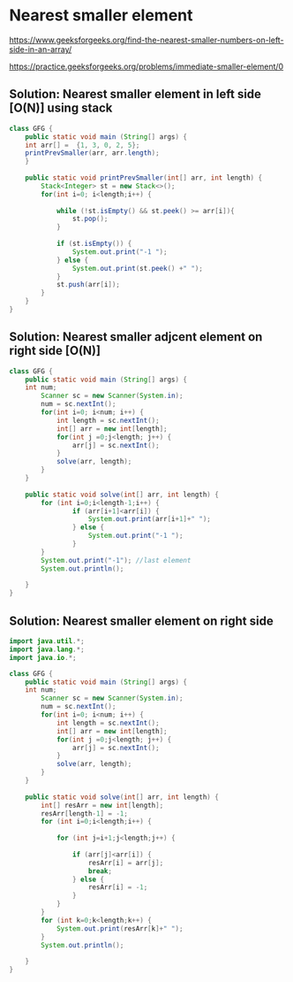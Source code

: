# Nearest smaller element

https://www.geeksforgeeks.org/find-the-nearest-smaller-numbers-on-left-side-in-an-array/

https://practice.geeksforgeeks.org/problems/immediate-smaller-element/0


## Solution: Nearest smaller element in left side [O(N)] using stack
```java
class GFG {
	public static void main (String[] args) {
	int arr[] =  {1, 3, 0, 2, 5}; 
    printPrevSmaller(arr, arr.length); 
    }
	
	public static void printPrevSmaller(int[] arr, int length) {
	    Stack<Integer> st = new Stack<>();
	    for(int i=0; i<length;i++) {
	        
	        while (!st.isEmpty() && st.peek() >= arr[i]){
	            st.pop();
	        }
	        
	        if (st.isEmpty()) {
	            System.out.print("-1 ");
	        } else {
	            System.out.print(st.peek() +" ");
	        }
	        st.push(arr[i]);
	    }
	}
}
```


## Solution: Nearest smaller adjcent element on right side [O(N)]

```java
class GFG {
	public static void main (String[] args) {
	int num;
		Scanner sc = new Scanner(System.in);
		num = sc.nextInt();
		for(int i=0; i<num; i++) {
		    int length = sc.nextInt();
		    int[] arr = new int[length];
		    for(int j =0;j<length; j++) {
		        arr[j] = sc.nextInt();
		    }
		    solve(arr, length);
		}
    }
	
	public static void solve(int[] arr, int length) {
	    for (int i=0;i<length-1;i++) {
	            if (arr[i+1]<arr[i]) {
	                System.out.print(arr[i+1]+" ");
	            } else {
	                System.out.print("-1 ");
	            }
	    }
	    System.out.print("-1"); //last element
	    System.out.println();
	    
	}
}
```

## Solution: Nearest smaller element on right side

```java
import java.util.*;
import java.lang.*;
import java.io.*;

class GFG {
	public static void main (String[] args) {
	int num;
		Scanner sc = new Scanner(System.in);
		num = sc.nextInt();
		for(int i=0; i<num; i++) {
		    int length = sc.nextInt();
		    int[] arr = new int[length];
		    for(int j =0;j<length; j++) {
		        arr[j] = sc.nextInt();
		    }
		    solve(arr, length);
		}
    }
	
	public static void solve(int[] arr, int length) {
	    int[] resArr = new int[length];
	    resArr[length-1] = -1;
	    for (int i=0;i<length;i++) {
	        
	        for (int j=i+1;j<length;j++) {
	            
	            if (arr[j]<arr[i]) {
	                resArr[i] = arr[j];
	                break;
	            } else {
	                resArr[i] = -1;
	            }
	        }
	    }
	    for (int k=0;k<length;k++) {
	        System.out.print(resArr[k]+" ");   
	    }
	    System.out.println();
	    
	}
}
```
